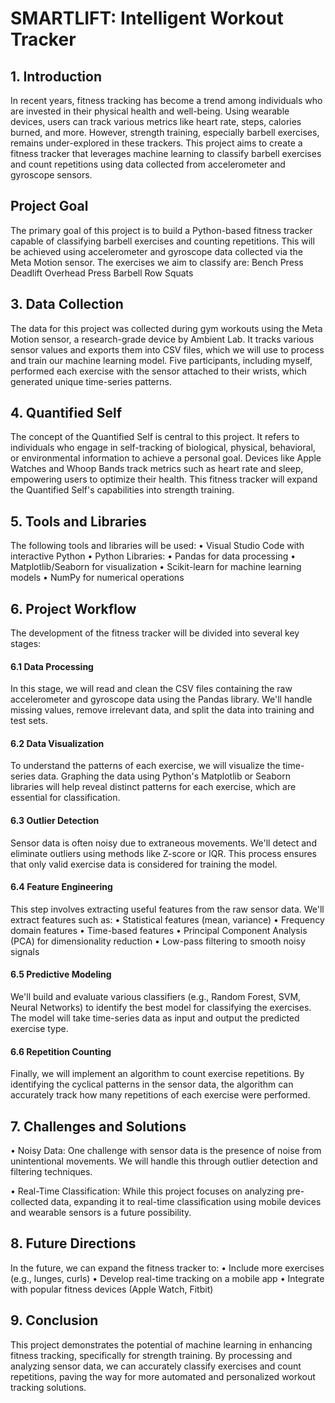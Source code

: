# SMARTLIFT: Intelligent Workout Tracker
<h2>1. Introduction</h2>
In recent years, fitness tracking has become a trend among individuals who are invested in their physical health and well-being. Using wearable devices, users can track various metrics like heart rate, steps, calories burned, and more. However, strength training, especially barbell exercises, remains under-explored in these trackers. This project aims to create a fitness tracker that leverages machine learning to classify barbell exercises and count repetitions using data collected from accelerometer and gyroscope sensors.
<h2> Project Goal </h2>
The primary goal of this project is to build a Python-based fitness tracker capable of classifying barbell exercises and counting repetitions. This will be achieved using accelerometer and gyroscope data collected via the Meta Motion sensor. The exercises we aim to classify are:
<tr>
  <td>Bench Press </td>
  <td>Deadlift </td>
  <td>Overhead Press </td>
  <td>Barbell Row </td>
  <td>Squats</td>
</tr>
<h2>3. Data Collection </h2>
The data for this project was collected during gym workouts using the Meta Motion sensor, a research-grade device by Ambient Lab. It tracks various sensor values and exports them into CSV files, which we will use to process and train our machine learning model. Five participants, including myself, performed each exercise with the sensor attached to their wrists, which generated unique time-series patterns.
<h2>4. Quantified Self </h2>
The concept of the Quantified Self is central to this project. It refers to individuals who engage in self-tracking of biological, physical, behavioral, or environmental information to achieve a personal goal. Devices like Apple Watches and Whoop Bands track metrics such as heart rate and sleep, empowering users to optimize their health. This fitness tracker will expand the Quantified Self's capabilities into strength training.
<h2>5. Tools and Libraries </h2>
The following tools and libraries will be used:
<tr>
  <td>•	Visual Studio Code with interactive Python </td>
  <td> •	Python Libraries:</td>
  <td>•	Pandas for data processing </td>
  <td>•	Matplotlib/Seaborn for visualization </td>
  <td>•	Scikit-learn for machine learning models </td>
  <td>•	NumPy for numerical operations </td>
 </tr>
<h2>6. Project Workflow</h2>
The development of the fitness tracker will be divided into several key stages:
<h4>6.1 Data Processing </h4>
In this stage, we will read and clean the CSV files containing the raw accelerometer and gyroscope data using the Pandas library. We'll handle missing values, remove irrelevant data, and split the data into training and test sets.
<h4> 6.2 Data Visualization</h4>
To understand the patterns of each exercise, we will visualize the time-series data. Graphing the data using Python's Matplotlib or Seaborn libraries will help reveal distinct patterns for each exercise, which are essential for classification.
<h4> 6.3 Outlier Detection</h4>
Sensor data is often noisy due to extraneous movements. We'll detect and eliminate outliers using methods like Z-score or IQR. This process ensures that only valid exercise data is considered for training the model.
<h4> 6.4 Feature Engineering</h4>
This step involves extracting useful features from the raw sensor data. We'll extract features such as:
<tr> 
  <td>•	Statistical features (mean, variance) </td>
    <td> •	Frequency domain features</td>
    <td>•	Time-based features </td>
    <td>•	Principal Component Analysis (PCA) for dimensionality reduction </td>
    <td>•	Low-pass filtering to smooth noisy signals </td>

</tr>

<h4> 6.5 Predictive Modeling</h4>
We'll build and evaluate various classifiers (e.g., Random Forest, SVM, Neural Networks) to identify the best model for classifying the exercises. The model will take time-series data as input and output the predicted exercise type.
<h4> 6.6 Repetition Counting</h4>
Finally, we will implement an algorithm to count exercise repetitions. By identifying the cyclical patterns in the sensor data, the algorithm can accurately track how many repetitions of each exercise were performed.
<h2>7. Challenges and Solutions </h2>
<p> •	Noisy Data: One challenge with sensor data is the presence of noise from unintentional movements. We will handle this through outlier detection and filtering techniques.</p>
<p>
  •	Real-Time Classification: While this project focuses on analyzing pre-collected data, expanding it to real-time classification using mobile devices and wearable sensors is a future possibility.
</p>

<h2> 8. Future Directions</h2>
In the future, we can expand the fitness tracker to:
    <td>•	Include more exercises (e.g., lunges, curls) </td>
    <td>•	Develop real-time tracking on a mobile app </td>
    <td>•	Integrate with popular fitness devices (Apple Watch, Fitbit) </td>

<h2>9. Conclusion</h2>
This project demonstrates the potential of machine learning in enhancing fitness tracking, specifically for strength training. By processing and analyzing sensor data, we can accurately classify exercises and count repetitions, paving the way for more automated and personalized workout tracking solutions.

